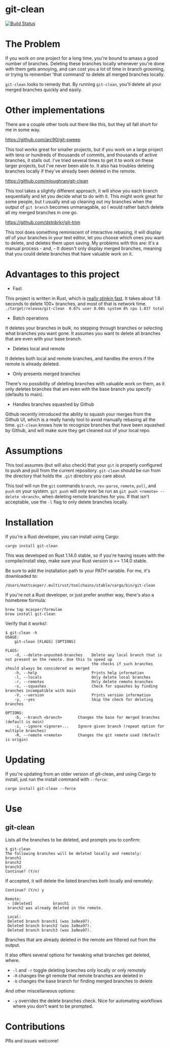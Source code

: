 # git-clean

[![Build Status](https://travis-ci.org/mcasper/git-clean.svg?branch=master)](https://travis-ci.org/mcasper/git-clean)

# The Problem

If you work on one project for a long time, you're bound to amass a good number
of branches. Deleting these branches locally whenever you're done with them
gets annoying, and can cost you a lot of time in branch grooming, or trying to
remember 'that command' to delete all merged branches locally.

`git-clean` looks to remedy that. By running `git-clean`, you'll delete all
your merged branches quickly and easily.

# Other implementations

There are a couple other tools out there like this, but they all fall short for
me in some way.

https://github.com/arc90/git-sweep

This tool works great for smaller projects, but if you work on a large project
with tens or hundreds of thousands of commits, and thousands of active
branches, it stalls out. I've tried several times to get it to work on these
larger projects, but I've never been able to. It also has troubles deleting
branches locally if they've already been deleted in the remote.

https://github.com/mloughran/git-clean

This tool takes a slightly different approach, it will show you each branch
sequentially and let you decide what to do with it. This might work great for
some people, but I usually end up cleaning out my branches when the output of
`git branch` becomes unmanagable, so I would rather batch delete all my merged
branches in one go.

https://github.com/dstnbrkr/git-trim

This tool does something reminiscent of interactive rebasing, it will display
_all_ of your branches in your text editor, let you choose which ones you want
to delete, and deletes them upon saving. My problems with this are: It's a
manual process - and, - It doesn't only display merged branches, meaning that
you could delete branches that have valuable work on it.

# Advantages to this project

- Fast

This project is written in Rust, which is [really stinkin
fast](http://benchmarksgame.alioth.debian.org/u64q/rust.html). It takes about
1.8 seconds to delete 100+ branches, and most of that is network time.
`./target/release/git-clean  0.07s user 0.08s system 8% cpu 1.837 total`

- Batch operations

It deletes your branches in bulk, no stepping through branches or selecting
what branches you want gone. It assumes you want to delete all branches that
are even with your base branch.

- Deletes local and remote

It deletes both local and remote branches, and handles the errors if the remote
is already deleted.

- Only presents merged branches

There's no possibility of deleting branches with valuable work on them, as it
only deletes branches that are even with the base branch you specify (defaults
to main).

- Handles branches squashed by Github

Github recently introduced the ability to squash your merges from the Github
UI, which is a really handy tool to avoid manually rebasing all the time.
`git-clean` knows how to recognize branches that have been squashed by Github,
and will make sure they get cleaned out of your local repo.

# Assumptions

This tool assumes (but will also check) that your `git` is properly configured
to push and pull from the current repository. `git-clean` should be run from
the directory that holds the `.git` directory you care about.

This tool will run the `git` commands `branch`, `rev-parse`, `remote`, `pull`,
and `push` on your system. `git push` will only ever be run as `git push
<remote> --delete <branch>`, when deleting remote branches for you. If that
isn't acceptable, use the `-l` flag to only delete branches locally.

# Installation

If you're a Rust developer, you can install using Cargo:

```shell
cargo install git-clean
```

This was developed on Rust 1.14.0 stable, so if you're having issues with the
compile/install step, make sure your Rust version is >= 1.14.0 stable.

Be sure to add the installation path to your PATH variable. For me, it's
downloaded to:

```
/Users/mattcasper/.multirust/toolchains/stable/cargo/bin/git-clean
```

If you're not a Rust developer, or just prefer another way, there's also
a homebrew formula:

```shell
brew tap mcasper/formulae
brew install git-clean
```

Verify that it works!:

```shell
$ git-clean -h
USAGE:
    git-clean [FLAGS] [OPTIONS]

FLAGS:
    -d, --delete-unpushed-branches    Delete any local branch that is not present on the remote. Use this to speed up
                                      the checks if such branches should always be considered as merged
    -h, --help                        Prints help information
    -l, --locals                      Only delete local branches
    -r, --remotes                     Only delete remote branches
    -s, --squashes                    Check for squashes by finding branches incompatible with main
    -V, --version                     Prints version information
    -y, --yes                         Skip the check for deleting branches

OPTIONS:
    -b, --branch <branch>       Changes the base for merged branches (default is main)
    -i, --ignore <ignore>...    Ignore given branch (repeat option for multiple branches)
    -R, --remote <remote>       Changes the git remote used (default is origin)
```

# Updating

If you're updating from an older version of git-clean, and using Cargo to
install, just run the install command with `--force`:

```shell
cargo install git-clean --force
```

# Use

## git-clean

Lists all the branches to be deleted, and prompts you to confirm:

```shell
$ git-clean
The following branches will be deleted locally and remotely:
branch1
branch2
branch3
Continue? (Y/n)
```

If accepted, it will delete the listed branches both locally and remotely:

```shell
Continue? (Y/n) y

Remote:
 - [deleted]         branch1
 branch2 was already deleted in the remote.

 Local:
 Deleted branch branch1 (was 3a9ea97).
 Deleted branch branch2 (was 3a9ea97).
 Deleted branch branch3 (was 3a9ea97).
```

Branches that are already deleted in the remote are filtered out from the
output.

It also offers several options for tweaking what branches get deleted, where.

- `-l` and `-r` toggle deleting branches only locally or only remotely
- `-R` changes the git remote that remote branches are deleted in
- `-b` changes the base branch for finding merged branches to delete

And other miscellaneous options:

- `-y` overrides the delete branches check. Nice for automating workflows where
  you don't want to be prompted.

# Contributions

PRs and issues welcome!
